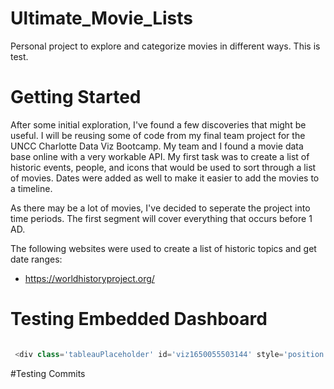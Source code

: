 # Ultimate_Movie_Lists
Personal project to explore and categorize movies in different ways. This is test.

# Getting Started
After some initial exploration, I've found a few discoveries that might be useful. I will be reusing some of code from my final team project for the UNCC Charlotte Data Viz Bootcamp. My team and I found a movie data base online with a very workable API. My first task was to create a list of historic events, people, and icons that would be used to sort through a list of movies. Dates were added as well to make it easier to add the movies to a timeline. 

As there may be a lot of movies, I've decided to seperate the project into time periods. The first segment will cover everything that occurs before 1 AD. 

The following websites were used to create a list of historic topics and get date ranges:
- https://worldhistoryproject.org/

# Testing Embedded Dashboard
 ```js

  <div class='tableauPlaceholder' id='viz1650055503144' style='position: relative'><noscript><a href='#'><img alt='Historical Movie Timeline ' src='https:&#47;&#47;public.tableau.com&#47;static&#47;images&#47;4S&#47;4SWJ889KQ&#47;1_rss.png' style='border: none' /></a></noscript><object class='tableauViz'  style='display:none;'><param name='host_url' value='https%3A%2F%2Fpublic.tableau.com%2F' /> <param name='embed_code_version' value='3' /> <param name='path' value='shared&#47;4SWJ889KQ' /> <param name='toolbar' value='yes' /><param name='static_image' value='https:&#47;&#47;public.tableau.com&#47;static&#47;images&#47;4S&#47;4SWJ889KQ&#47;1.png' /> <param name='animate_transition' value='yes' /><param name='display_static_image' value='yes' /><param name='display_spinner' value='yes' /><param name='display_overlay' value='yes' /><param name='display_count' value='yes' /><param name='language' value='en-US' /><param name='filter' value='publish=yes' /></object></div>                <script type='text/javascript'>                    var divElement = document.getElementById('viz1650055503144');                    var vizElement = divElement.getElementsByTagName('object')[0];                    if ( divElement.offsetWidth > 800 ) { vizElement.style.width='1200px';vizElement.style.height='1152px';} else if ( divElement.offsetWidth > 500 ) { vizElement.style.width='1200px';vizElement.style.height='1152px';} else { vizElement.style.width='100%';vizElement.style.height='1927px';}                     var scriptElement = document.createElement('script');                    scriptElement.src = 'https://public.tableau.com/javascripts/api/viz_v1.js';                    vizElement.parentNode.insertBefore(scriptElement, vizElement);                </script>
  ```

#Testing Commits
